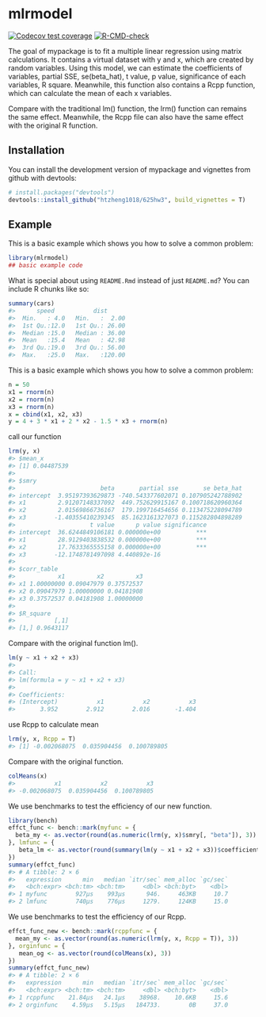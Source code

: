 
<!-- README.md is generated from README.Rmd. Please edit that file -->

# mlrmodel

<!-- badges: start -->

[![Codecov test
coverage](https://codecov.io/gh/htzheng1018/625hw3/branch/main/graph/badge.svg)](https://app.codecov.io/gh/htzheng1018/625hw3?branch=main)
[![R-CMD-check](https://github.com/htzheng1018/625hw3/actions/workflows/R-CMD-check.yaml/badge.svg)](https://github.com/htzheng1018/625hw3/actions/workflows/R-CMD-check.yaml)
<!-- badges: end -->

The goal of mypackage is to fit a multiple linear regression using
matrix calculations. It contains a virtual dataset with y and x, which
are created by random variables. Using this model, we can estimate the
coefficients of variables, partial SSE, se(beta_hat), t value, p value,
significance of each variables, R square. Meanwhile, this function also
contains a Rcpp function, which can calculate the mean of each x
variables.

Compare with the traditional lm() function, the lrm() function can
remains the same effect. Meanwhile, the Rcpp file can also have the same
effect with the original R function.

## Installation

You can install the development version of mypackage and vignettes from
github with devtools:

``` r
# install.packages("devtools")
devtools::install_github("htzheng1018/625hw3", build_vignettes = T)
```

## Example

This is a basic example which shows you how to solve a common problem:

``` r
library(mlrmodel)
## basic example code
```

What is special about using `README.Rmd` instead of just `README.md`?
You can include R chunks like so:

``` r
summary(cars)
#>      speed           dist       
#>  Min.   : 4.0   Min.   :  2.00  
#>  1st Qu.:12.0   1st Qu.: 26.00  
#>  Median :15.0   Median : 36.00  
#>  Mean   :15.4   Mean   : 42.98  
#>  3rd Qu.:19.0   3rd Qu.: 56.00  
#>  Max.   :25.0   Max.   :120.00
```

This is a basic example which shows you how to solve a common problem:

``` r
n = 50
x1 = rnorm(n)
x2 = rnorm(n)
x3 = rnorm(n)
x = cbind(x1, x2, x3)
y = 4 + 3 * x1 + 2 * x2 - 1.5 * x3 + rnorm(n)
```

call our function

``` r
lrm(y, x)
#> $mean_x
#> [1] 0.04487539
#> 
#> $smry
#>                        beta       partial sse       se beta_hat
#> intercept  3.95197393629873 -740.543377602071 0.107905242788902
#> x1         2.91207148337092  449.752629915167 0.100718620960364
#> x2         2.01569866736167  179.199716454656 0.113475228094789
#> x3        -1.40355410239345  85.1623161327073 0.115282804898289
#>                     t value      p value significance
#> intercept  36.6244849106181 0.000000e+00          ***
#> x1         28.9129403838532 0.000000e+00          ***
#> x2         17.7633365555158 0.000000e+00          ***
#> x3        -12.1748781497098 4.440892e-16             
#> 
#> $corr_table
#>            x1         x2         x3
#> x1 1.00000000 0.09047979 0.37572537
#> x2 0.09047979 1.00000000 0.04181908
#> x3 0.37572537 0.04181908 1.00000000
#> 
#> $R_square
#>           [,1]
#> [1,] 0.9643117
```

Compare with the original function lm().

``` r
lm(y ~ x1 + x2 + x3)
#> 
#> Call:
#> lm(formula = y ~ x1 + x2 + x3)
#> 
#> Coefficients:
#> (Intercept)           x1           x2           x3  
#>       3.952        2.912        2.016       -1.404
```

use Rcpp to calculate mean

``` r
lrm(y, x, Rcpp = T)
#> [1] -0.002068075  0.035904456  0.100789805
```

Compare with the original function.

``` r
colMeans(x)
#>           x1           x2           x3 
#> -0.002068075  0.035904456  0.100789805
```

We use benchmarks to test the efficiency of our new function.

``` r
library(bench)
effct_func <- bench::mark(myfunc = {
  beta_my <- as.vector(round(as.numeric(lrm(y, x)$smry[, "beta"]), 3))
}, lmfunc = {
   beta_lm <- as.vector(round(summary(lm(y ~ x1 + x2 + x3))$coefficients[, "Estimate"], 3))
})
summary(effct_func)
#> # A tibble: 2 × 6
#>   expression      min   median `itr/sec` mem_alloc `gc/sec`
#>   <bch:expr> <bch:tm> <bch:tm>     <dbl> <bch:byt>    <dbl>
#> 1 myfunc        927µs    993µs      946.     463KB     10.7
#> 2 lmfunc        740µs    776µs     1279.     124KB     15.0
```

We use benchmarks to test the efficiency of our Rcpp.

``` r
effct_func_new <- bench::mark(rcppfunc = {
  mean_my <- as.vector(round(as.numeric(lrm(y, x, Rcpp = T)), 3))
}, orginfunc = {
   mean_og <- as.vector(round(colMeans(x), 3))
})
summary(effct_func_new)
#> # A tibble: 2 × 6
#>   expression      min   median `itr/sec` mem_alloc `gc/sec`
#>   <bch:expr> <bch:tm> <bch:tm>     <dbl> <bch:byt>    <dbl>
#> 1 rcppfunc    21.84µs   24.1µs    38968.    10.6KB     15.6
#> 2 orginfunc    4.59µs   5.15µs   184733.        0B     37.0
```
